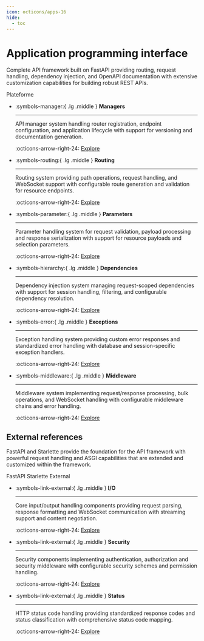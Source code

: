 ```yaml
---
icon: octicons/apps-16
hide:
  - toc
---
```


# Application programming interface

Complete API framework built on FastAPI providing routing, request handling, dependency injection, and OpenAPI documentation with extensive customization capabilities for building robust REST APIs.

<nav class="md-tags">
  <span class="md-tag md-tag-icon md-tag--repo">Plateforme</span>
</nav>

<div class="grid cards" markdown>

-   :symbols-manager:{ .lg .middle } **Managers**

    ---

    API manager system handling router registration, endpoint configuration, and application lifecycle with support for versioning and documentation generation.

    :octicons-arrow-right-24: [Explore](managers.md)

-   :symbols-routing:{ .lg .middle } **Routing**

    ---

    Routing system providing path operations, request handling, and WebSocket support with configurable route generation and validation for resource endpoints.

    :octicons-arrow-right-24: [Explore](routing.md)

-   :symbols-parameter:{ .lg .middle } **Parameters**

    ---

    Parameter handling system for request validation, payload processing and response serialization with support for resource payloads and selection parameters.

    :octicons-arrow-right-24: [Explore](parameters.md)

-   :symbols-hierarchy:{ .lg .middle } **Dependencies**

    ---

    Dependency injection system managing request-scoped dependencies with support for session handling, filtering, and configurable dependency resolution.

    :octicons-arrow-right-24: [Explore](dependencies.md)

-   :symbols-error:{ .lg .middle } **Exceptions**

    ---

    Exception handling system providing custom error responses and standardized error handling with database and session-specific exception handlers.

    :octicons-arrow-right-24: [Explore](exceptions.md)

-   :symbols-middleware:{ .lg .middle } **Middleware**

    ---

    Middleware system implementing request/response processing, bulk operations, and WebSocket handling with configurable middleware chains and error handling.

    :octicons-arrow-right-24: [Explore](middleware.md)

</div>

## External references

FastAPI and Starlette provide the foundation for the API framework with powerful request handling and ASGI capabilities that are extended and customized within the framework.

<nav class="md-tags">
  <span class="md-tag md-tag-icon md-tag--repo-api">FastAPI</span>
  <span class="md-tag md-tag-icon md-tag--repo-api">Starlette</span>
  <span class="md-tag md-tag-icon md-tag--external">External</span>
</nav>

<div class="grid cards" markdown>

-   :symbols-link-external:{ .lg .middle } **I/O**

    ---

    Core input/output handling components providing request parsing, response formatting and WebSocket communication with streaming support and content negotiation.

    :octicons-arrow-right-24: [Explore](data.md)

-   :symbols-link-external:{ .lg .middle } **Security**

    ---

    Security components implementing authentication, authorization and security middleware with configurable security schemes and permission handling.

    :octicons-arrow-right-24: [Explore](security.md)

-   :symbols-link-external:{ .lg .middle } **Status**

    ---

    HTTP status code handling providing standardized response codes and status classification with comprehensive status code mapping.

    :octicons-arrow-right-24: [Explore](status.md)

</div>
